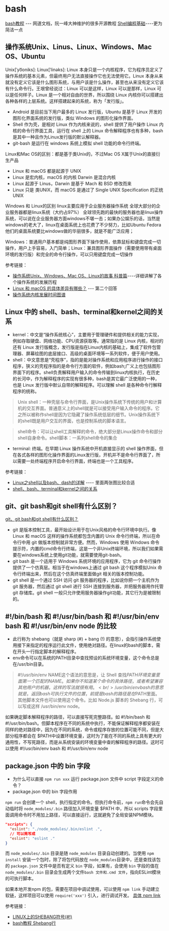 # bash

[bash教程](https://wangdoc.com/bash/) --- 网道文档，阮一峰大神维护的很多开源教程
[Shell编程基础](https://wiki.ubuntu.org.cn/Shell%E7%BC%96%E7%A8%8B%E5%9F%BA%E7%A1%80)----更为简洁一点

## 操作系统Unix、Linus、Linux、Windows、Mac OS、Ubuntu

Unix[ˈyo͞oniks]:
Linux[ˈlinəks]: Linux 本身只是一个内核程序，它为程序员定义了操作系统的基本元素，但最终用户无法直接操作它也无法使用它。Linux 本身从来就没有定义它该是什么图形系统，与用户该是什么操作，甚至也从来没有定义它该有什么命令行。王垠曾经说过：Linux 可以是这样，Linux 可以是那样，Linux 可以是任何样子。Linux 是一个相对自由的世界，所以围绕 Linux 内核你可以搭建出各种各样的上层系统。这样搭建起来的系统，称为「发行版」。

- Android 是目前当下用户最多的 Linux 发行版，Ubuntu 是基于 Linux 开发的图形化界面系统的发行版，类似 Windows 的图形化操作界面。 
- Shell 作为壳，是相对 Linux 作为内核来说的，shell 提供了用户操作 Linux 内核的命令行界面工具，运行在 shell 上的 Linux 命令解释程序也有多种，bash是其中一种且作为Linux发行版的默认解释器。 
- git-bash 是运行在 windows 系统上模拟 shell 功能的命令行终端。

Linux和Mac OS的区别：都是基于类Unix的，不过Mac OS X属于Unix的直接衍生产品

- Linux 和 macOS 都是起源于 UNIX
- Linux 是宏内核，macOS 的内核 Darwin 是混合内核
- Linux 起源于 Linus，Darwin 是基于 Mach 和 BSD 修改而来
- Linux 只是 类UNIX，而 macOS 是通过了 Single UNIX Specification 的正统 UNIX

Windows 和 Linux的区别
linux主要应用于企业服务器操作系统 全球大部分的企业服务器都是linux系统（大约占97%） 全球领先跑的最快的服务器也是linux操作系统，可以说在企业服务器方面windows不堪一击；如果办公娱乐的话，当然是windows的老大了，linux在桌面系统上也花费了不少努力，比如Ubuntu Fedora 他们的桌面系统要比windows做的华丽很多，就是不能广泛应用；

Windows：普通用户基本都是纯图形界面下操作使用，依靠鼠标和键盘完成一切操作，用户上手容易，入门简单；Linux：兼具图形界面操作（需要使用带有桌面环境的发行版）和完全的命令行操作，可以只用键盘完成一切操作

参考链接：
- [操作系统Unix、Windows、Mac OS、Linux的故事 科普篇](https://blog.csdn.net/zhanghow/article/details/53542397)----详细讲解了各个操作系统的发展历程
- [Linux 和 macOS 的具体差异有哪些？](https://www.zhihu.com/question/19653283) --- 第二个回答
- [操作系统内核发展时间图谱](https://upload.wikimedia.org/wikipedia/commons/7/77/Unix_history-simple.svg)

## Linux 中的 shell、bash、terminal和kernel之间的关系

- kernel：中文是“操作系统核心”，主要用于管理硬件和提供相关的能力实现，例如存取硬盘、网络功能、CPU资源获取等。通常指的是 Linux 内核，相对的还有 Linux 发行版概念，发行版是指在Linux内核的基础上，集成了软件包管理器、屏幕绘图的底层接口、高级的桌面环境等一系列软件，便于用户使用。
- shell：中文意思是“壳程序”，指的是能对操作系统和应用程序进行操作的接口程序，狭义的壳程序指的是命令行方面的软件，例如bash;广义上也包括图形界面下的程序。shell负责解释用户输入的命令传输到linux内核执行，在历史的长河中，作为解释程序的实现有很多种，bash是其它最广泛使用的一种，也是 Linux 发行版中默认自带的解释程序。可以理解 shell 是各种命令行解释程序的统称。
> Unix shell：一种壳层与命令行界面，是Unix操作系统下传统的用户和计算机的交互界面。普通意义上的shell就是可以接受用户输入命令的程序。它之所以被称作shell是因为它隐藏了操作系统低层的细节。Unix操作系统下的shell既是用户交互的界面，也是控制系统的脚本语言。

> shell命令：可以让shell工具解释的命令，绝大部分是Linux操作命令和部分shell自身命令。shell脚本：一系列shell命令的集合

- terminal: 终端。在早期 Linux 操作系统中开机直接显示的 shell 操作界面，但在各式各样的图形化操作界面的Linux发行版，开机并不是命令行界面了，所以需要一处终端程序开启命令行界面，终端也是一个工具程序。


参考链接：
- [Linux之shell以及bash、dash的详解](https://blog.csdn.net/weixin_39212776/article/details/81079727) ---- 里面两张图比较合适
- [shell、bash、terminal和kernel之间的关系](https://www.cnblogs.com/jiading/p/11826773.html)

## git、git bash和git shell有什么区别？

[git、git bash和git shell有什么区别？](https://www.zhihu.com/question/34582452)

- git 是版本控制工具，最开始设计用于在Unix风格的命令行环境中执行。像 Linux 和 macOS 这样的操作系统都包含内置的 Unix 命令行终端，所以在命令行中用 git 做版本控制就非常方便。然而，Windows 使用 Windows 命令提示符，内置的cmd命令行终端，这是一个非Unix终端环境，所以我们如果需要在windows系统上使用git功能，就需要使用git-bash。
- git bash 是一个适用于 Windows 系统环境的应用程序，它为 git 命令行操作提供了一个仿真层。相当于在windows上通过 git bash 这个程序模拟Unix 命令行终端出来，然后在这个仿真终端里面做git 相关的版本控制功能。
- git shell 是一个通过 SSH 访问 git 服务器的程序，比如说你把一个主机作为 git 服务器，然后通过 git shell 进行 SSH 连接到服务器，并把服务器用作托管 git 存储库。git shell 一般只允许使用服务器操作git功能，其它行为是被限制的。

## #!/bin/bash 和 #!/usr/bin/bash 和 #!/usr/bin/env bash 和 #!/usr/bin/env node 的比较

- 此行称为 shebang（就是 sharp (#) + bang (!) 的意思），会指引操作系统使用接下来指定的程序运行此文件，使用绝对路径。在linux的bash的脚本，需在开头一行指定脚本的解释程序。
- env命令可以在系统的PATH目录中查找预设的系统环境变量，这个命令总是在/usr/bin目录。

> #!/usr/bin/env NAME这个语法的意思是，让 Shell 查找$PATH环境变量里面第一个匹配的NAME。如果你不知道某个命令的具体路径，或者希望兼容其他用户的机器，这样的写法就很有用。<br /> /usr/bin/env bash的意思就是，返回bash可执行文件的位置，前提是bash的路径是在$PATH里面。其他脚本文件也可以使用这个命令。比如 Node.js 脚本的 Shebang 行，可以写成这样 /usr/bin/env node。

如果确定脚本解释程序的路径，可以直接写死完整路径。如 #!/bin/bash 和 #!/usr/bin/bash。但脚本程序在不同的系统中执行，不能保证解释程序都安装在同样的绝对路径中，因为在不同的系统，命令或程序存放的位置可能不同，但是大部分程序都会在 $PATH中设置环境变量，这时为了能在不同的系统上具有更大的通用性，不写死路径，而是从系统安装的环境变量中查的解释程序的路径。这时可以使用 #!/usr/bin/env bash 和 #!/usr/bin/env node

## package.json 中的 bin 字段

- 为什么可以直接 `npm run xxx` 运行 package.json 文件中 script 字段定义的命令？
- package.json 中的 bin 字段作用

`npm run` 会创建一个 shell，执行指定的命令。但执行命令前，`npm run`命令会先自动临时将 `node_modules/.bin` 路径加入环境变量 $PATH 中，所以 scripts 字段里面调用命令时不用加上路径，可以直接运行，这就避免了全局安装NPM模块。
```json
"scripts": {
  "eslint": "./node_modules/.bin/eslint .",
  // 可以简写成
  "eslint": "eslint ."
}
```
而 `node_modules/.bin` 目录是随 `node_modules` 目录自动创建的。当使用 `npm install` 安装一个包时，除了将包代码放在 `node_modules`目录中，还是查找该包的 `package.json` 文件中是否有定义 `bin` 字段，如果有，会使用 `bin` 字段的值在 `node_modules/.bin` 目录会生成两个文件`bash 文件和.cmd 文件`，指向ESLint模块的可执行脚本。

如果本地开发npm 的包，需要在项目中调试使用，可以使用 `npm link` 手动建立软链，这样项目可以使用 `require('xxx')` 引入，进行调试开发。 [具体 npm link](https://javascript.ruanyifeng.com/nodejs/npm.html#toc18)

参考链接：
- [LINUX上的SHEBANG符号(#!)](http://smilejay.com/2012/03/linux_shebang/)
- [bash教程 Shebang行](https://wangdoc.com/bash/script.html#shebang-%E8%A1%8C)